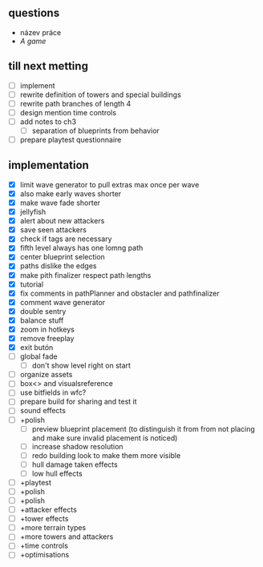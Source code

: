 ## questions
- název práce
- *A game*

## till next metting
- [ ] implement
- [ ] rewrite definition of towers and special buildings
- [ ] rewrite path branches of length 4
- [ ] design mention time controls
- [ ] add notes to ch3
    - [ ] separation of blueprints from behavior
- [ ] prepare playtest questionnaire
## implementation 
- [x] limit wave generator to pull extras max once per wave
- [x] also make early waves shorter
- [x] make wave fade shorter
- [x] jellyfish
- [x] alert about new attackers
- [x] save seen attackers
- [x] check if tags are necessary
- [x] fifth level always has one lomng path
- [x] center blueprint selection
- [x] paths dislike the edges
- [x] make pith finalizer respect path lengths
- [x] tutorial
- [x] fix comments in pathPlanner and obstacler and pathfinalizer
- [x] comment wave generator
- [x] double sentry
- [x] balance stuff
- [x] zoom in hotkeys
- [x] remove freeplay
- [x] exit butón
- [ ] global fade
    - [ ] don't show level right on start
- [ ] organize assets
- [ ] box<> and visualsreference
- [ ] use bitfields in wfc?
- [ ] prepare build for sharing and test it
- [ ] sound effects
- [ ] +polish
    - [ ] preview blueprint placement (to distinguish it from from not placing and make sure invalid placement is noticed)
    - [ ] increase shadow resolution
    - [ ] redo building look to make them more visible
    - [ ] hull damage taken effects
    - [ ] low hull effects
- [ ] +playtest
- [ ] +polish
- [ ] +polish
- [ ] +attacker effects
- [ ] +tower effects
- [ ] +more terrain types
- [ ] +more towers and attackers
- [ ] +time controls
- [ ] +optimisations
